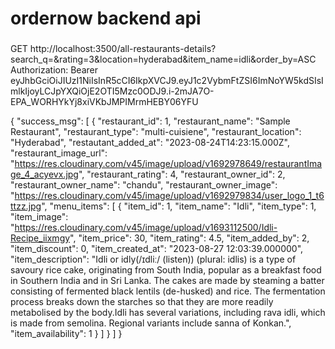 # ordernow backend api


###
GET http://localhost:3500/all-restaurants-details?search_q=&rating=3&location=hyderabad&item_name=idli&order_by=ASC
Authorization: Bearer eyJhbGciOiJIUzI1NiIsInR5cCI6IkpXVCJ9.eyJ1c2VybmFtZSI6ImNoYW5kdSIsImlkIjoyLCJpYXQiOjE2OTI5Mzc0ODJ9.i-2mJA7O-EPA_WORHYkYj8xiVKbJMPIMrmHEBY06YFU


{
  "success_msg": [
    {
      "restaurant_id": 1,
      "restaurant_name": "Sample Restaurant",
      "restaurant_type": "multi-cuisiene",
      "restaurant_location": "Hyderabad",
      "restautant_added_at": "2023-08-24T14:23:15.000Z",
      "restaurant_image_url": "https://res.cloudinary.com/v45/image/upload/v1692978649/restaurantImage_4_acyevx.jpg",
      "restaurant_rating": 4,
      "restaurant_owner_id": 2,
      "restaurant_owner_name": "chandu",
      "restaurant_owner_image": "https://res.cloudinary.com/v45/image/upload/v1692979834/user_logo_1_t6ttzz.jpg",
      "menu_items": [
        {
          "item_id": 1,
          "item_name": "Idli",
          "item_type": 1,
          "item_image": "https://res.cloudinary.com/v45/image/upload/v1693112500/Idli-Recipe_iixmgy",
          "item_price": 30,
          "item_rating": 4.5,
          "item_added_by": 2,
          "item_discount": 0,
          "item_created_at": "2023-08-27 12:03:39.000000",
          "item_description": "Idli or idly(/ɪdliː/ (listen))  (plural: idlis) is a type of savoury rice cake, originating from South India, popular as a breakfast food in Southern India and in Sri Lanka. The cakes are made by steaming a batter consisting of fermented black lentils (de-husked) and rice. The fermentation process breaks down the starches so that they are more readily metabolised by the body.Idli has several variations, including rava idli, which is made from semolina. Regional variants include sanna of Konkan.",
          "item_availability": 1
        }
      ]
    }
  ]
}
###
